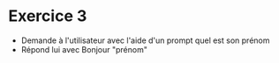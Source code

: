 # Exercice 3
 
- Demande à l'utilisateur avec l'aide d'un prompt quel est son prénom
- Répond lui avec Bonjour "prénom"